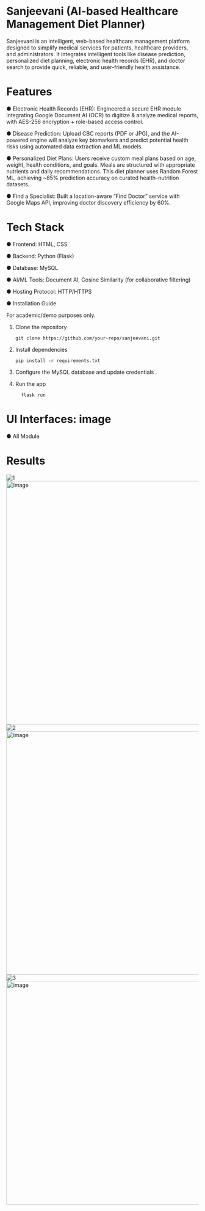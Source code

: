 # Sanjeevani (AI-based Healthcare Management Diet Planner)

Sanjeevani is an intelligent, web-based healthcare management platform designed to simplify medical services for patients, healthcare providers, and administrators. It integrates intelligent tools like disease prediction, personalized diet planning, electronic health records (EHR), and doctor search to provide quick, reliable, and user-friendly health assistance.

# Features

● Electronic Health Records (EHR):
  Engineered a secure EHR module integrating Google Document AI (OCR) to digitize & analyze medical reports, with AES-256 encryption + role-based access control.
  
● Disease Prediction:
  Upload CBC reports (PDF or JPG), and the AI-powered engine will analyze key biomarkers and predict potential health risks using automated data extraction and ML models.

● Personalized Diet Plans:
  Users receive custom meal plans based on age, weight, health conditions, and goals. Meals are structured with appropriate nutrients and daily recommendations. This diet planner uses Random Forest ML, achieving ~85% prediction accuracy on curated health–nutrition datasets.

● Find a Specialist:
  Built a location-aware “Find Doctor” service with Google Maps API, improving doctor discovery efficiency by 60%.
  
  
# Tech Stack

 ● Frontend: HTML, CSS
 
 ● Backend: Python (Flask)
 
 ● Database: MySQL
 
 ● AI/ML Tools: Document AI, Cosine Similarity (for collaborative filtering)
 
 ● Hosting Protocol: HTTP/HTTPS
 
 ● Installation Guide

 For academic/demo purposes only.

  1. Clone the repository

         git clone https://github.com/your-repo/sanjeevani.git

  2. Install dependencies

         pip install -r requirements.txt

4. Configure the MySQL database and update credentials .

5. Run the app

         flask run
  
# UI Interfaces: image

● All Module
      
# Results
![1](https://github.com/user-attachments/assets/1.JPG) <img width="1133" height="638" alt="image" src="https://github.com/user-attachments/assets/1.JPG" /> 
![2](https://github.com/user-attachments/assets/2.JPG) <img width="1133" height="638" alt="image" src="https://github.com/user-attachments/assets/2.JPG" /> 
![3](https://github.com/user-attachments/assets/3.JPG) <img width="1034" height="586" alt="image" src="https://github.com/user-attachments/assets/3.JPG" />

